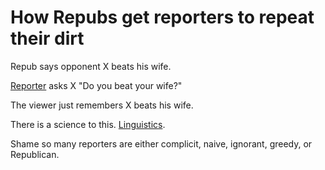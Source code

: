 # How Repubs get reporters to repeat their dirt
Repub says opponent X beats his wife.

<a href="https://twitter.com/edokeefe/status/1317302308112302080">Reporter</a> asks X "Do you beat your wife?"

The viewer just remembers X beats his wife. 

There is a science to this. <a href="https://www.youtube.com/watch?v=wK9KCG05HFw">Linguistics</a>. 

Shame so many reporters are either complicit, naive, ignorant, greedy, or Republican. 


